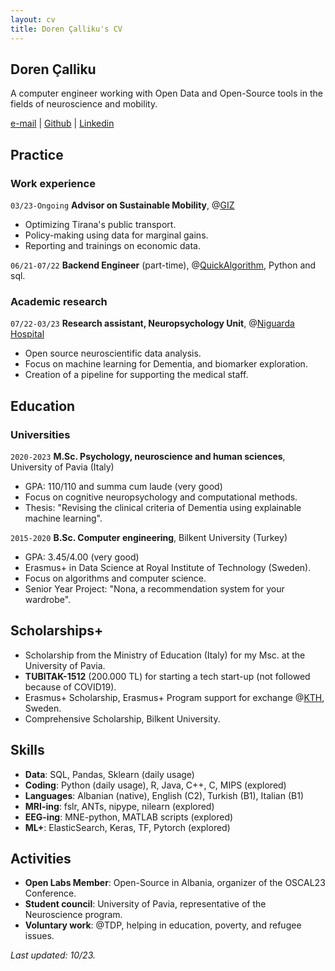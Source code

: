 ```yaml
---
layout: cv
title: Doren Çalliku's CV
---
```


## Doren Çalliku

A computer engineer working with Open Data and Open-Source tools in the fields of neuroscience and mobility.

<div id="webaddress">
<a href="mailto:dcalliku@gmail.com">e-mail</a>
<!--| <a href="https://dorencalliku.github.io">dorencalliku.github.io</a>-->
| <a href="https://github.com/pomodoren">Github</a>
| <a href="https://www.linkedin.com/in/pomodoren/">Linkedin</a>
</div>

## Practice

### Work experience

`03/23-Ongoing`
__Advisor on Sustainable Mobility__, @<ins>[GIZ](https://www.giz.de/en/html/index.html)</ins>

- Optimizing Tirana's public transport.
- Policy-making using data for marginal gains.
- Reporting and trainings on economic data.

`06/21-07/22`
__Backend Engineer__ (part-time), @<ins>[QuickAlgorithm](https://quickalgorithm.com/)</ins>, Python and sql.

### Academic research

`07/22-03/23`
__Research assistant, Neuropsychology Unit__, @<ins>[Niguarda Hospital](https://www.ospedaleniguarda.it/EN/)<ins>

- Open source neuroscientific data analysis.
- Focus on machine learning for Dementia, and biomarker exploration. 
- Creation of a pipeline for supporting the medical staff.  

## Education

### Universities

`2020-2023`
__M.Sc. Psychology, neuroscience and human sciences__, University of Pavia (Italy)

- GPA: 110/110 and summa cum laude (very good)
- Focus on cognitive neuropsychology and computational methods.
- Thesis: "Revising the clinical criteria of Dementia using explainable machine learning".

`2015-2020`
__B.Sc. Computer engineering__, Bilkent University (Turkey)

- GPA: 3.45/4.00 (very good)
- Erasmus+ in Data Science at Royal Institute of Technology (Sweden).
- Focus on algorithms and computer science.
- Senior Year Project: "Nona, a recommendation system for your wardrobe".

## Scholarships+

- Scholarship from the Ministry of Education (Italy) for my Msc. at the University of Pavia.
- __TUBITAK-1512__ (200.000 TL) for starting a tech start-up (not followed because of COVID19).
- Erasmus+ Scholarship, Erasmus+ Program support for exchange @<ins>[KTH](https://www.kth.se/en)</ins>, Sweden.
- Comprehensive Scholarship, Bilkent University.

## Skills

- __Data__: SQL, Pandas, Sklearn (daily usage)
- __Coding__: Python (daily usage), R, Java, C++, C, MIPS (explored)
- __Languages__: Albanian (native), English (C2), Turkish (B1), Italian (B1)
- __MRI-ing__: fslr, ANTs, nipype, nilearn (explored)
- __EEG-ing__: MNE-python, MATLAB scripts (explored)
- __ML+__: ElasticSearch, Keras, TF, Pytorch (explored)

## Activities
- __Open Labs Member__: Open-Source in Albania, organizer of the OSCAL23 Conference.
- __Student council__: University of Pavia, representative of the Neuroscience program.
- __Voluntary work__: @TDP, helping in education, poverty, and refugee issues.

_Last updated: 10/23._
